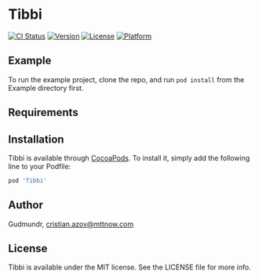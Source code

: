 # Tibbi

[![CI Status](http://img.shields.io/travis/Gudmundr/Tibbi.svg?style=flat)](https://travis-ci.org/Gudmundr/Tibbi)
[![Version](https://img.shields.io/cocoapods/v/Tibbi.svg?style=flat)](http://cocoapods.org/pods/Tibbi)
[![License](https://img.shields.io/cocoapods/l/Tibbi.svg?style=flat)](http://cocoapods.org/pods/Tibbi)
[![Platform](https://img.shields.io/cocoapods/p/Tibbi.svg?style=flat)](http://cocoapods.org/pods/Tibbi)

## Example

To run the example project, clone the repo, and run `pod install` from the Example directory first.

## Requirements

## Installation

Tibbi is available through [CocoaPods](http://cocoapods.org). To install
it, simply add the following line to your Podfile:

```ruby
pod 'Tibbi'
```

## Author

Gudmundr, cristian.azov@mttnow.com

## License

Tibbi is available under the MIT license. See the LICENSE file for more info.
